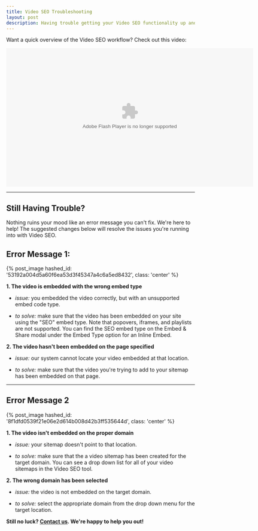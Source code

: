 ```yaml
---
title: Video SEO Troubleshooting
layout: post
description: Having trouble getting your Video SEO functionality up and running? Follow our simple troubleshooting guide to cure what ails you!
---
```


Want a quick overview of the Video SEO workflow? Check out this video:

<div id="the_video" class="video_embed">
<div id="wistia_38bcf1939d" class="wistia_embed" style="width:660px;height:371px;" data-video-width="660" data-video-height="371"><object id="wistia_38bcf1939d_seo" classid="clsid:D27CDB6E-AE6D-11cf-96B8-444553540000" style="display:block;height:371px;position:relative;width:660px;"><param name="movie" value="http://embed.wistia.com/flash/embed_player_v2.0.swf?2012-06-01"></param><param name="allowfullscreen" value="true"></param><param name="allowscriptaccess" value="always"></param><param name="bgcolor" value="#000000"></param><param name="wmode" value="opaque"></param><param name="flashvars" value="controlsVisibleOnLoad=true&customColor=4991C4&hdUrl%5Bheight%5D=720&hdUrl%5Btype%5D=hdflv&hdUrl%5Burl%5D=http%3A%2F%2Fembed.wistia.com%2Fdeliveries%2F627b601639c5d0410350b3179bc44530656a4633.bin&hdUrl%5Bwidth%5D=1280&mediaDuration=120.0&stillUrl=http%3A%2F%2Fembed.wistia.com%2Fdeliveries%2Fbb74d2c14c0cb97e71481a2afa205910c6c4aed8.jpg%3Fimage_crop_resized%3D660x371&unbufferedSeek=true&videoUrl=http%3A%2F%2Fembed.wistia.com%2Fdeliveries%2F8b99db5070ccaa006bfa668c21c8d1957f97a1a8.bin"></param><embed src="http://embed.wistia.com/flash/embed_player_v2.0.swf?2012-06-01" allowfullscreen="true" allowscriptaccess="always" bgcolor=#000000 flashvars="controlsVisibleOnLoad=true&customColor=4991C4&hdUrl%5Bheight%5D=720&hdUrl%5Btype%5D=hdflv&hdUrl%5Burl%5D=http%3A%2F%2Fembed.wistia.com%2Fdeliveries%2F627b601639c5d0410350b3179bc44530656a4633.bin&hdUrl%5Bwidth%5D=1280&mediaDuration=120.0&stillUrl=http%3A%2F%2Fembed.wistia.com%2Fdeliveries%2Fbb74d2c14c0cb97e71481a2afa205910c6c4aed8.jpg%3Fimage_crop_resized%3D660x371&unbufferedSeek=true&videoUrl=http%3A%2F%2Fembed.wistia.com%2Fdeliveries%2F8b99db5070ccaa006bfa668c21c8d1957f97a1a8.bin" name="wistia_38bcf1939d_html" style="display:block;height:100%;position:relative;width:100%;" type="application/x-shockwave-flash" wmode="opaque"></embed></object></div>
<script charset="ISO-8859-1" src="http://fast.wistia.net/static/concat/E-v1.js"></script>
<script>
wistiaEmbed = Wistia.embed("38bcf1939d", {
  version: "v1",
  videoWidth: 660,
  videoHeight: 371,
  controlsVisibleOnLoad: true,
  playerColor: "4991C4"
});
</script>
<script charset="ISO-8859-1" src="http://fast.wistia.net/embed/medias/38bcf1939d/metadata.js"></script>

<script>
var url = window.location.href.toString();
var playInterval;
if (url.indexOf('hf') != -1)
{
    playInterval = setInterval(autoPlay, 100);
}
function autoPlay()
{
    try{
    wistiaEmbed.play();
    clearInterval(playInterval);
    } catch (e) {}
}
</script>
</div>

---

## Still Having Trouble?

Nothing ruins your mood like an error message you can't fix. We're here to help! The suggested changes below will resolve the issues you're running into with Video SEO.

## Error Message 1:

{% post_image hashed_id: '53192a004d5a60f6ea53d3f45347a4c6a5ed8432', class: 'center' %}

**1. The video is embedded with the wrong embed type**

*  *issue:* you embedded the video correctly, but with an unsupported embed code type.

*  *to solve:* make sure that the video has been embedded on your site using the "SEO" embed type. Note that popovers, iframes, and playlists are not supported. You can find the SEO embed type on the Embed & Share modal under the Embed Type option for an Inline Embed. 

**2. The video hasn't been embedded on the page specified**

*  *issue:* our system cannot locate your video embedded at that location.

*  *to solve:* make sure that the video you're trying to add to your sitemap has been embedded on that page.

---

## Error Message 2

{% post_image hashed_id: '8f1dfd0539f21e06e2d614b008d42b3ff535644d', class: 'center' %}

**1. The video isn't embedded on the proper domain**

*  *issue:* your sitemap doesn't point to that location.

*  *to solve:* make sure that the a video sitemap has been created for the target domain. You can see a drop down list for all of your video sitemaps in the Video SEO tool.

**2. The wrong domain has been selected**

*  *issue:* the video is not embedded on the target domain.

*  *to solve:* select the appropriate domain from the drop down menu for the target location.

**Still no luck? [Contact us](http://wistia.com/support/contact). We're happy to help you out!**
